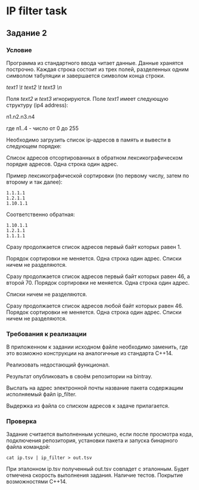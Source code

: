 # IP filter task
## Задание 2
### Условие
Программа из стандартного ввода читает данные. Данные хранятся
построчно. Каждая строка состоит из трех полей, разделенных одним
символом табуляции и завершается символом конца строки.

*text1 \t text2 \t text3 \n*

Поля *text2* и *text3* игнорируются. Поле *text1* имеет следующую структуру (ip4 address):

n1.n2.n3.n4

где n1..4 - число от 0 до 255

Необходимо загрузить список ip-адресов в память и вывести в следующем
порядке:

Список адресов отсортированных в обратном лексикографическом порядке
адресов. Одна строка один адрес.

Пример лексикографической сортировки (по первому числу, затем по
второму и так далее):
```
1.1.1.1
1.2.1.1
1.10.1.1
```
Соответственно обратная:
```
1.10.1.1
1.2.1.1
1.1.1.1
```
Сразу продолжается  список  адресов  первый  байт  которых  равен  1.

Порядок сортировки не меняется. Одна строка один адрес. Списки ничем
не разделяются.

Сразу продолжается список адресов первый байт которых равен 46, а
второй 70.  Порядок сортировки не меняется.  Одна строка один адрес.

Списки ничем не разделяются.

Сразу  продолжается  список  адресов  любой  байт  которых  равен  46.
Порядок сортировки не меняется. Одна строка один адрес. Списки ничем
не разделяются.

### Требования к реализации
В приложенном к задании исходном файле необходимо заменить, где это
возможно конструкции на аналогичные из стандарта С++14.

Реализовать недостающий функционал.

Результат опубликовать в своём репозитории на bintray.

Выслать  на  адрес  электронной  почты  название  пакета  содержащим
исполняемый файл ip_filter.

Выдержка из файла со списком адресов к задаче прилагается.

### Проверка
Задание  считается  выполненным  успешно,  если  после  просмотра  кода,
подключения репозитория, установки пакета и запуска бинарного файла
командой:
```
cat ip.tsv | ip_filter > out.tsv
```
При эталонном ip.tsv полученный out.tsv совпадет с эталонным.
Будет отмечена скорость выполнения задания. Наличие тестов. Покрытие
возможностями C++14.

